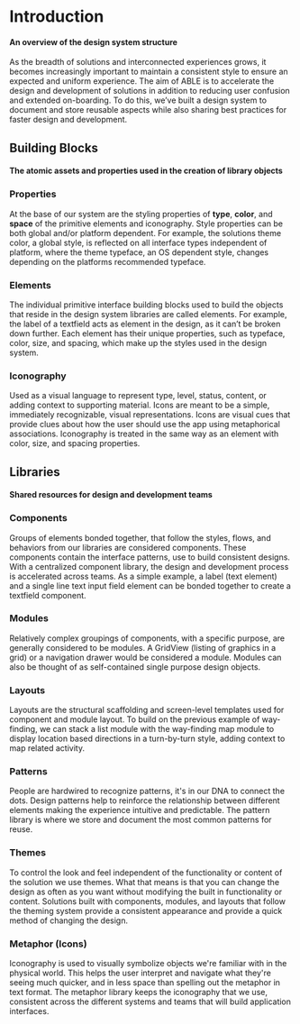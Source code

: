 # Introduction

#### An overview of the design system structure

As the breadth of solutions and interconnected experiences grows, it becomes increasingly important to maintain a consistent style to ensure an expected and uniform experience. The aim of ABLE is to accelerate the design and development of solutions in addition to reducing user confusion and extended on-boarding. To do this, we’ve built a design system to document and store reusable aspects while also sharing best practices for faster design and development.

## Building Blocks

#### The atomic assets and properties used in the creation of library objects

### Properties

At the base of our system are the styling properties of **type**, **color**, and **space** of the primitive elements and iconography. Style properties can be both global and/or platform dependent. For example, the solutions theme color, a global style, is reflected on all interface types independent of platform, where the theme typeface, an OS dependent style, changes depending on the platforms recommended typeface.

### Elements

The individual primitive interface building blocks used to build the objects that reside in the design system libraries are called elements. For example, the label of a textfield acts as element in the design, as it can’t be broken down further. Each element has their unique properties, such as typeface, color, size, and spacing, which make up the styles used in the design system.

### Iconography

Used as a visual language to represent type, level, status, content, or adding context to supporting material. Icons are meant to be a simple, immediately recognizable, visual representations. Icons are visual cues that provide clues about how the user should use the app using metaphorical associations. Iconography is treated in the same way as an element with color, size, and spacing properties.

## Libraries

#### Shared resources for design and development teams

### Components

Groups of elements bonded together, that follow the styles, flows, and behaviors from our libraries are considered components. These components contain the interface patterns, use to build consistent designs. With a centralized component library, the design and development process is accelerated across teams. As a simple example, a label \(text element\) and a single line text input field element can be bonded together to create a textfield component.

### Modules

Relatively complex groupings of components, with a specific purpose, are generally considered to be modules. A GridView (listing of graphics in a grid) or a navigation drawer would be considered a module. Modules can also be thought of as self-contained single purpose design objects.

### Layouts

Layouts are the structural scaffolding and screen-level templates used for component and module layout. To build on the previous example of way-finding, we can stack a list module with the way-finding map module to display location based directions in a turn-by-turn style, adding context to map related activity.

### Patterns

People are hardwired to recognize patterns, it's in our DNA to connect the dots. Design patterns help to reinforce the relationship between different elements making the experience intuitive and predictable. The pattern library is where we store and document the most common patterns for reuse.

### Themes

To control the look and feel independent of the functionality or content of the solution we use themes. What that means is that you can change the design as often as you want without modifying the built in functionality or content. Solutions built with components, modules, and layouts that follow the theming system provide a consistent appearance and provide a quick method of changing the design.

### Metaphor \(Icons\)

Iconography is used to visually symbolize objects we're familiar with in the physical world. This helps the user interpret and navigate what they're seeing much quicker, and in less space than spelling out the metaphor in text format. The metaphor library keeps the iconography that we use, consistent across the different systems and teams that will build application interfaces.

